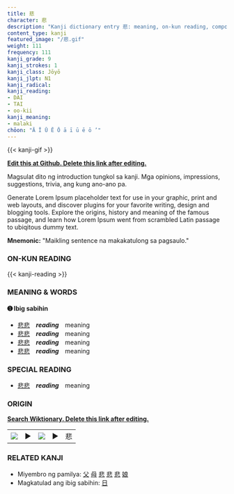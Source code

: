 ```yaml
---
title: 悲
character: 悲
description: "Kanji dictionary entry 悲: meaning, on-kun reading, compounds, origin, related kanji"
content_type: kanji
featured_image: "/悲.gif"
weight: 111
frequency: 111
kanji_grade: 9
kanji_strokes: 1
kanji_class: Jōyō
kanji_jlpt: N1
kanji_radical: 
kanji_reading: 
- DAI
- TAI
- oo-kii
kanji_meaning:
- malaki
chōon: "Ā Ī Ū Ē Ō ā ī ū ē ō ’"
---
```

[//]: # (Don't edit the line below. Kanji animated GIF code is automatically generated.)
{{< kanji-gif >}}

[//]: # (Edit below this line.)

**[Edit this at Github. Delete this link after editing.](https://github.com/tim0g/tim/tree/main/content/kanji/悲/index.md)**

Magsulat dito ng introduction tungkol sa kanji. Mga opinions, impressions, suggestions, trivia, ang kung ano-ano pa.

Generate Lorem Ipsum placeholder text for use in your graphic, print and web layouts, and discover plugins for your favorite writing, design and blogging tools. Explore the origins, history and meaning of the famous passage, and learn how Lorem Ipsum went from scrambled Latin passage to ubiqitous dummy text.
 
**Mnemonic:** "Maikling sentence na makakatulong sa pagsaulo."

### ON-KUN READING

[//]: # (Don't edit the line below. ON-KUN READING code is automatically generated.)
{{< kanji-reading >}}

### MEANING & WORDS

#### ➊ **Ibig sabihin**
  - [悲](../悲)[悲](../悲)　***reading***　meaning
  - [悲](../悲)[悲](../悲)　***reading***　meaning
  - [悲](../悲)[悲](../悲)　***reading***　meaning
  - [悲](../悲)[悲](../悲)　***reading***　meaning

### SPECIAL READING
  - [悲](../悲)[悲](../悲)　***reading***　meaning

### ORIGIN

**[Search Wiktionary. Delete this link after editing.](https://wiktionary.org/wiki/悲)**
<table class="kanji-table"><tr><td>
<img src="60px-悲-bronze.svg.png">
</td><td>▶</td><td>
<img src="60px-悲-oracle.svg.png">
</td><td>▶</td>
<td class="kanji-origin">悲</td>
</tr></table>

### RELATED KANJI
- Miyembro ng pamilya: [父](../父) [母](../母) [悲](../悲) [悲](../悲) [悲](../悲) [娘](../娘)
- Magkatulad ang ibig sabihin: [日](../日)
